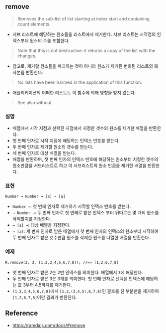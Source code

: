 ## remove
> Removes the sub-list of list starting at index start and containing count elements.
- 서브 리스트에 해당하는 원소들을 리스트에서 제거한다. 서브 리스트는 시작점의 인덱스부터 원소의 수를 포함한다. 
> Note that this is not destructive: it returns a copy of the list with the changes.
- 참고로, 제거할 원소들을 파괴하는 것이 아니라 원소가 제거된 변화된 리스트의 복사본을 반환한다.  
> No lists have been harmed in the application of this function.
- 애플리케이션의 어떠한 리스트도 이 함수에 의해 영향을 받지 않는다.

> See also without.

### 설명
- 배열에서 시작 지점과 선택된 지점에서 지정한 갯수의 원소를 제거한 배열을 반환한다.
- 첫 번째 인자로 시작 지점에 해당하는 인덱스 번호를 받는다.
- 두 번째 인자로 제거할 원소의 갯수를 받는다.
- 세 번째 인자로 대상 배열을 받는다.
- 배열을 반환하며, 첫 번째 인자의 인덱스 번호에 해당하는 원소부터 지정한 갯수의 원소만큼을 서브리스트로 하고 이 서브리스트의 원소 만큼을 제거한 배열을 반환한다.

### 표현
```
Number → Number → [a] → [a]
```
- `Number →`: 첫 번째 인자로 제거하기 시작할 인덱스 번호를 받는다.
- `→ Number →`: 두 번째 인자로 첫 번째로 받은 인덱스 부터 뒤따르는 몇 개의 원소를 삭제할지를 지정한다.
- `→ [a] →`: 대상 배열을 지정한다.
- `→ [a]`: 세 번째 인자로 받은 배열에서 첫 번째 인자의 인덱스의 원소부터 시작하여 두 번째 인자로 받은 갯수만큼 원소를 삭제한 원소를 나열한 배열을 반환한다.

### 예제
```
R.remove(2, 3, [1,2,3,4,5,6,7,8]); //=> [1,2,6,7,8]
```
- 첫 번째 인자로 받은 2는 2번 인덱스를 의미한다. 배열에서 `3`에 해당한다.
- 두 번째 인자로 받은 3은 3개를 의미한다. 첫 번째 인자로 선택된 인덱스에 해당하는 값 3부터 4,5까지를 제거한다.
- `[1,2,3,4,5,6,7,8]`에서 `[1,2,(3,4,5),6,7,8]`인 괄호를 친 부분만을 제거하여 `[1,2,6,7,8]`이란 결과가 반환된다.

## Reference
- https://ramdajs.com/docs/#remove
